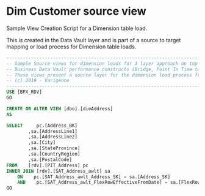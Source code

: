 # Dim Customer source view

<!-- TODO: Delete as covered in sample metadata now -->

Sample View Creation Script for a Dimension table load.

This is created in the Data Vault layer and is part of a source to target mapping or load process for Dimension table loads.

```sql
----------------------------------------------------------------------------------------------------
-- Sample Source views for dimension loads for 3 layer approach on top of the 
-- Business Data Vault performance constructs (Bridge, Point In Time table)
-- These views present a source layer for the dimension load process from Data Vault to Data Mart
-- (c) 2019 - Varigence
----------------------------------------------------------------------------------------------------
USE [BFX_RDV]
GO

CREATE OR ALTER VIEW [dbo].[dimAddress] 
AS

SELECT     pc.[Address_BK]
        ,sa.[AddressLine1]
        ,sa.[AddressLine2]
        ,sa.[City]
        ,sa.[StateProvince]
        ,sa.[CountryRegion]
        ,sa.[PostalCode]
FROM    [rdv].[PIT_Address] pc
INNER JOIN [rdv].[SAT_Address_awlt] sa
    ON    pc.[SAT_Address_awlt_Address_SK] = sa.[Address_SK]
    AND    pc.[SAT_Address_awlt_FlexRowEffectiveFromDate] = sa.[FlexRowEffectiveFromDate]
GO
```